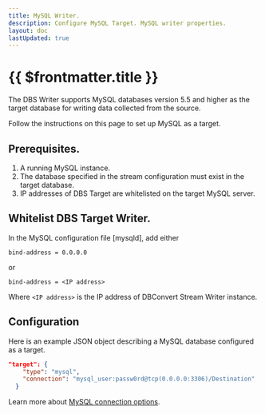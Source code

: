 ```yaml
---
title: MySQL Writer.
description: Configure MySQL Target. MySQL writer properties.
layout: doc
lastUpdated: true
---
```


# {{ $frontmatter.title }}

The DBS Writer supports MySQL databases version 5.5 and higher as the target database for writing data collected from the source.

Follow the instructions on this page to set up MySQL as a target.

## Prerequisites.

1. A running MySQL instance.
2. The database specified in the stream configuration must exist in the target database.
3. IP addresses of DBS Target are whitelisted on the target MySQL server.

## Whitelist DBS Target Writer.

In the MySQL configuration file [mysqld], add either

```
bind-address = 0.0.0.0
```

or

```
bind-address = <IP address>
```

Where `<IP address>` is the IP address of DBConvert Stream Writer instance.

## Configuration

Here is an example JSON object describing a MySQL database configured as a target.

```JSON
"target": {
    "type": "mysql",
    "connection": "mysql_user:passw0rd@tcp(0.0.0.0:3306)/Destination"
  }
```

Learn more about [MySQL connection options](/sources/mysql/#mysql-specific-options).
